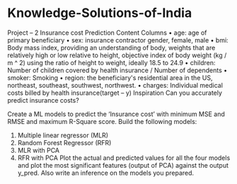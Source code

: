 # Knowledge-Solutions-of-India

Project – 2
Insurance cost Prediction
Content
Columns
•	age: age of primary beneficiary
•	sex: insurance contractor gender, female, male
•	bmi: Body mass index, providing an understanding of body, weights that are relatively high or low relative to height,
objective index of body weight (kg / m ^ 2) using the ratio of height to weight, ideally 18.5 to 24.9
•	children: Number of children covered by health insurance / Number of dependents
•	smoker: Smoking
•	region: the beneficiary's residential area in the US, northeast, southeast, southwest, northwest.
•	charges: Individual medical costs billed by health insurance(target – y)
Inspiration
Can you accurately predict insurance costs?


Create a ML models to predict the ‘Insurance cost’ with minimum MSE and RMSE and maximum R-Square score. Build the following models:
1.	Multiple linear regressor (MLR)
2.	Random Forest Regressor (RFR)
3.	MLR with PCA
4.	RFR with PCA
Plot the actual and predicted values for all the four models and plot the most significant features (output of PCA) against the output y_pred. Also write an inference on the models you prepared.
